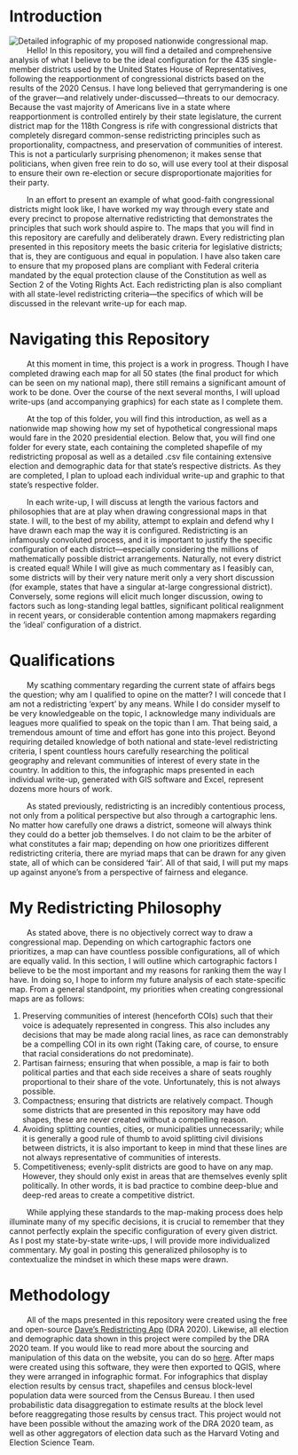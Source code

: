 # Introduction
![Detailed infographic of my proposed nationwide congressional map.](/NationwideRedistricting.png)
&nbsp;&nbsp;&nbsp;&nbsp;&nbsp;&nbsp;&nbsp;&nbsp;Hello! In this repository, you will find a detailed and comprehensive analysis of what I believe to be the ideal configuration for the 435 single-member districts used by the United States House of Representatives, following the reapportionment of congressional districts based on the results of the 2020 Census. I have long believed that gerrymandering is one of the graver—and relatively under-discussed—threats to our democracy. Because the vast majority of Americans live in a state where reapportionment is controlled entirely by their state legislature, the current district map for the 118th Congress is rife with congressional districts that completely disregard common-sense redistricting principles such as proportionality, compactness, and preservation of communities of interest. This is not a particularly surprising phenomenon; it makes sense that politicians, when given free rein to do so, will use every tool at their disposal to ensure their own re-election or secure disproportionate majorities for their party.

&nbsp;&nbsp;&nbsp;&nbsp;&nbsp;&nbsp;&nbsp;&nbsp;In an effort to present an example of what good-faith congressional districts might look like, I have worked my way through every state and every precinct to propose alternative redistricting that demonstrates the principles that such work should aspire to. The maps that you will find in this repository are carefully and deliberately drawn. Every redistricting plan presented in this repository meets the basic criteria for legislative districts; that is, they are contiguous and equal in population. I have also taken care to ensure that my proposed plans are compliant with Federal criteria mandated by the equal protection clause of the Constitution as well as Section 2 of the Voting Rights Act. Each redistricting plan is also compliant with all state-level redistricting criteria—the specifics of which will be discussed in the relevant write-up for each map.

# Navigating this Repository

&nbsp;&nbsp;&nbsp;&nbsp;&nbsp;&nbsp;&nbsp;&nbsp;At this moment in time, this project is a work in progress. Though I have completed drawing each map for all 50 states (the final product for which can be seen on my national map), there still remains a significant amount of work to be done. Over the course of the next several months, I will upload write-ups (and accompanying graphics) for each state as I complete them.

&nbsp;&nbsp;&nbsp;&nbsp;&nbsp;&nbsp;&nbsp;&nbsp;At the top of this folder, you will find this introduction, as well as a nationwide map showing how my set of hypothetical congressional maps would fare in the 2020 presidential election. Below that, you will find one folder for every state, each containing the completed shapefile of my redistricting proposal as well as a detailed .csv file containing extensive election and demographic data for that state’s respective districts. As they are completed, I plan to upload each individual write-up and graphic to that state’s respective folder.

&nbsp;&nbsp;&nbsp;&nbsp;&nbsp;&nbsp;&nbsp;&nbsp;In each write-up, I will discuss at length the various factors and philosophies that are at play when drawing congressional maps in that state. I will, to the best of my ability, attempt to explain and defend why I have drawn each map the way it is configured. Redistricting is an infamously convoluted process, and it is important to justify the specific configuration of each district—especially considering the millions of mathematically possible district arrangements. Naturally, not every district is created equal! While I will give as much commentary as I feasibly can, some districts will by their very nature merit only a very short discussion (for example, states that have a singular at-large congressional district). Conversely, some regions will elicit much longer discussion, owing to factors such as long-standing legal battles, significant political realignment in recent years, or considerable contention among mapmakers regarding the ‘ideal’ configuration of a district.

# Qualifications

&nbsp;&nbsp;&nbsp;&nbsp;&nbsp;&nbsp;&nbsp;&nbsp;My scathing commentary regarding the current state of affairs begs the question; why am I qualified to opine on the matter? I will concede that I am not a redistricting ‘expert’ by any means. While I do consider myself to be very knowledgeable on the topic, I acknowledge many individuals are leagues more qualified to speak on the topic than I am. That being said, a tremendous amount of time and effort has gone into this project. Beyond requiring detailed knowledge of both national and state-level redistricting criteria, I spent countless hours carefully researching the political geography and relevant communities of interest of every state in the country. In addition to this, the infographic maps presented in each individual write-up, generated with GIS software and Excel, represent dozens more hours of work.

&nbsp;&nbsp;&nbsp;&nbsp;&nbsp;&nbsp;&nbsp;&nbsp;As stated previously, redistricting is an incredibly contentious process, not only from a political perspective but also through a cartographic lens. No matter how carefully one draws a district, someone will always think they could do a better job themselves. I do not claim to be the arbiter of what constitutes a fair map; depending on how one prioritizes different redistricting criteria, there are myriad maps that can be drawn for any given state, all of which can be considered ‘fair’. All of that said, I will put my maps up against anyone’s from a perspective of fairness and elegance.

# My Redistricting Philosophy

&nbsp;&nbsp;&nbsp;&nbsp;&nbsp;&nbsp;&nbsp;&nbsp;As stated above, there is no objectively correct way to draw a congressional map. Depending on which cartographic factors one prioritizes, a map can have countless possible configurations, all of which are equally valid. In this section, I will outline which cartographic factors I believe to be the most important and my reasons for ranking them the way I have. In doing so, I hope to inform my future analysis of each state-specific map. From a general standpoint, my priorities when creating congressional maps are as follows:
1. Preserving communities of interest (henceforth COIs) such that their voice is adequately represented in congress. This also includes any decisions that may be made along racial lines, as race can demonstrably be a compelling COI in its own right (Taking care, of course, to ensure that racial considerations do not predominate).
2. Partisan fairness; ensuring that when possible, a map is fair to both political parties and that each side receives a share of seats roughly proportional to their share of the vote. Unfortunately, this is not always possible.
3. Compactness; ensuring that districts are relatively compact. Though some districts that are presented in this repository may have odd shapes, these are never created without a compelling reason.
4. Avoiding splitting counties, cities, or municipalities unnecessarily; while it is generally a good rule of thumb to avoid splitting civil divisions between districts, it is also important to keep in mind that these lines are not always representative of communities of interests.
5. Competitiveness; evenly-split districts are good to have on any map. However, they should only exist in areas that are themselves evenly split politically. In other words, it is bad practice to combine deep-blue and deep-red areas to create a competitive district.

&nbsp;&nbsp;&nbsp;&nbsp;&nbsp;&nbsp;&nbsp;&nbsp;While applying these standards to the map-making process does help illuminate many of my specific decisions, it is crucial to remember that they cannot perfectly explain the specific configuration of every given district. As I post my state-by-state write-ups, I will provide more individualized commentary. My goal in posting this generalized philosophy is to contextualize the mindset in which these maps were drawn.

# Methodology
&nbsp;&nbsp;&nbsp;&nbsp;&nbsp;&nbsp;&nbsp;&nbsp;All of the maps presented in this repository were created using the free and open-source <a href="https://davesredistricting.org/maps#home" target="_blank">Dave’s Redistricting App</a> (DRA 2020). Likewise, all election and demographic data shown in this project were compiled by the DRA 2020 team. If you would like to read more about the sourcing and manipulation of this data on the website, you can do so <a href="https://davesredistricting.org/maps#aboutdata" target="_blank">here</a>. After maps were created using this software, they were then exported to QGIS, where they were arranged in infographic format. For infographics that display election results by census tract, shapefiles and census block-level population data were sourced from the Census Bureau. I then used probabilistic data disaggregation to estimate results at the block level before reaggregating those results by census tract. This project would not have been possible without the amazing work of the DRA 2020 team, as well as other aggregators of election data such as the Harvard Voting and Election Science Team.
